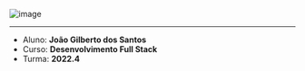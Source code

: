 ![image](https://github.com/cleytonmuto/CadastroPOO/assets/12730298/6d8342c0-32a9-4eb1-b3f0-21b2cedeef45)

---

- Aluno: **João Gilberto dos Santos**
- Curso: **Desenvolvimento Full Stack**
- Turma: **2022.4**
